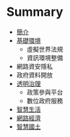 # Summary

* [簡介](README.md)
* [基礎環境](infra.md)
   * 虛擬世界法規
   * 資訊環境整備
* 網路資安隱私
* 政府資料開放
* [透明治理](gover.md)
   * 政策參與平台
   * 數位政府服務
* [智慧生活](smart.md)
* [網路經濟](econo.md)
* [智慧國土](spatial.md)

